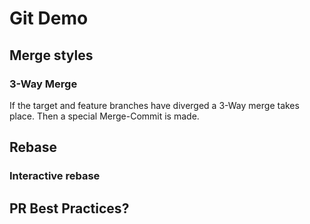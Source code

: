 # Git Demo

## Merge styles

### 3-Way Merge
If the target and feature branches have diverged a 3-Way merge takes place. Then a special Merge-Commit is made.

## Rebase

### Interactive rebase

## PR Best Practices?

